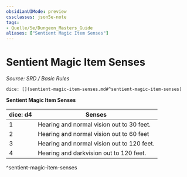 ```yaml
---
obsidianUIMode: preview
cssclasses: json5e-note
tags:
- Quelle/5e/Dungeon_Masters_Guide
aliases: ["Sentient Magic Item Senses"]
---
```

# Sentient Magic Item Senses
*Source: SRD / Basic Rules* 

`dice: [](sentient-magic-item-senses.md#^sentient-magic-item-senses)`

**Sentient Magic Item Senses**

| dice: d4 | Senses |
|----------|--------|
| 1 | Hearing and normal vision out to 30 feet. |
| 2 | Hearing and normal vision out to 60 feet |
| 3 | Hearing and normal vision out to 120 feet. |
| 4 | Hearing and darkvision out to 120 feet. |
^sentient-magic-item-senses